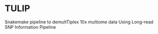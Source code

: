 # TULIP
Snakemake pipeline to demultTiplex 10x multiome data Using Long-read SNP Information Pipeline
